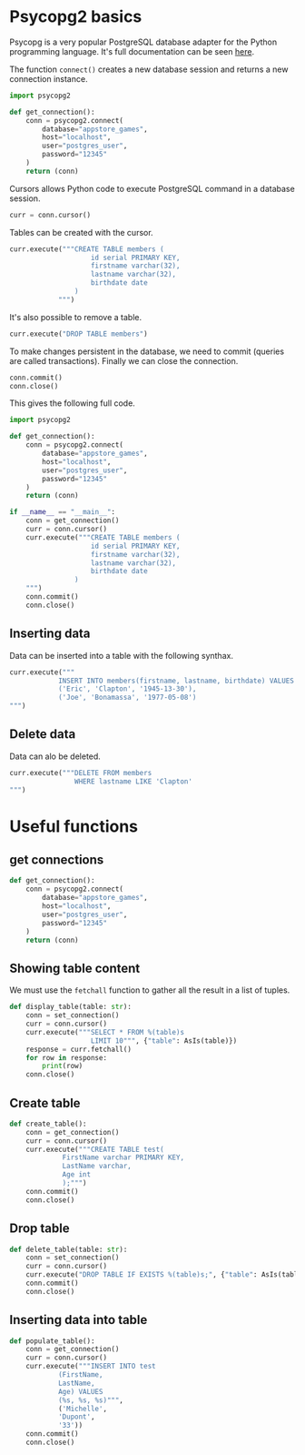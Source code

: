 # Psycopg2 basics

Psycopg is a very popular PostgreSQL database adapter for the Python programming language. It's full documentation can be seen [here](https://pypi.org/project/psycopg2/).

The function `connect()` creates a new database session and returns a new connection instance.
```python
import psycopg2

def get_connection():
    conn = psycopg2.connect(
        database="appstore_games",
        host="localhost",
        user="postgres_user",
        password="12345"
    )
    return (conn)
```

Cursors allows Python code to execute PostgreSQL command in a database session.
```python
curr = conn.cursor()
```

Tables can be created with the cursor.
```python
curr.execute("""CREATE TABLE members (
                    id serial PRIMARY KEY,
                    firstname varchar(32),
                    lastname varchar(32),
                    birthdate date
                )
            """)
```

It's also possible to remove a table.
```python
curr.execute("DROP TABLE members")
```

To make changes persistent in the database, we need to commit (queries are called transactions). Finally we can close the  connection.
```python
conn.commit()
conn.close()
``` 

This gives the following full code.

```python
import psycopg2

def get_connection():
    conn = psycopg2.connect(
        database="appstore_games",
        host="localhost",
        user="postgres_user",
        password="12345"
    )
    return (conn)

if __name__ == "__main__":
    conn = get_connection()
    curr = conn.cursor()
    curr.execute("""CREATE TABLE members (
                    id serial PRIMARY KEY,
                    firstname varchar(32),
                    lastname varchar(32),
                    birthdate date
                )
    """)
    conn.commit()
    conn.close()
```

## Inserting data

Data can be inserted into a table with the following synthax.
```python
curr.execute("""
            INSERT INTO members(firstname, lastname, birthdate) VALUES
            ('Eric', 'Clapton', '1945-13-30'),
            ('Joe', 'Bonamassa', '1977-05-08')
""")
```

## Delete data

Data can alo be deleted.  
```python
curr.execute("""DELETE FROM members 
                WHERE lastname LIKE 'Clapton'
""")
```

# Useful functions

## get connections

```python
def get_connection():
    conn = psycopg2.connect(
        database="appstore_games",
        host="localhost",
        user="postgres_user",
        password="12345"
    )
    return (conn)
```

## Showing table content

We must use the `fetchall` function to gather all the result in a list of tuples.
```python
def display_table(table: str):
    conn = set_connection()
    curr = conn.cursor()
    curr.execute("""SELECT * FROM %(table)s 
                    LIMIT 10""", {"table": AsIs(table)})
    response = curr.fetchall()
    for row in response:
        print(row)
    conn.close()
```

## Create table

```python
def create_table():
    conn = get_connection()
    curr = conn.cursor()
    curr.execute("""CREATE TABLE test(
             FirstName varchar PRIMARY KEY,
             LastName varchar,
             Age int
             );""")           
    conn.commit()
    conn.close()
```

## Drop table

```python
def delete_table(table: str):
    conn = set_connection()
    curr = conn.cursor()
    curr.execute("DROP TABLE IF EXISTS %(table)s;", {"table": AsIs(table)})
    conn.commit()
    conn.close()
```

## Inserting data into table

```python
def populate_table():
    conn = get_connection()
    curr = conn.cursor()
    curr.execute("""INSERT INTO test
            (FirstName,
            LastName,
            Age) VALUES
            (%s, %s, %s)""",
            ('Michelle', 
            'Dupont', 
            '33'))      
    conn.commit()
    conn.close()
```